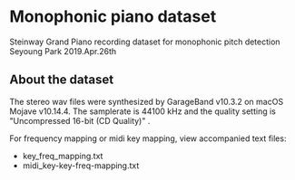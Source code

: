 # Monophonic piano dataset
Steinway Grand Piano recording dataset for monophonic pitch detection
Seyoung Park 2019.Apr.26th

## About the dataset
The stereo wav files were synthesized by GarageBand v10.3.2 on macOS Mojave v10.14.4. The samplerate is 44100 kHz and the quality setting is "Uncompressed 16-bit (CD Quality)" .  

For frequency mapping or midi key mapping, view accompanied text files:

- key_freq_mapping.txt
- midi_key-key-freq-mapping.txt

